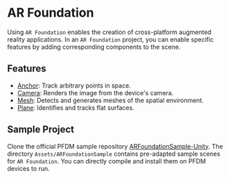 # AR Foundation
Using `AR Foundation` enables the creation of cross-platform augmented reality applications. In an `AR Foundation` project, you can enable specific features by adding corresponding components to the scene.

## Features
- [Anchor](Anchor.md): Track arbitrary points in space.
- [Camera](Camera.md): Renders the image from the device's camera.
- [Mesh](Mesh.md): Detects and generates meshes of the spatial environment.
- [Plane](Plane.md): Identifies and tracks flat surfaces.

## Sample Project

Clone the official PFDM sample repository [ARFoundationSample-Unity](https://github.com/PlayForDreamDevelopers/ARFoundationSample-Unity/tree/main). The directory `Assets/ARFoundationSample` contains pre-adapted sample scenes for `AR Foundation`. You can directly compile and install them on PFDM devices to run.